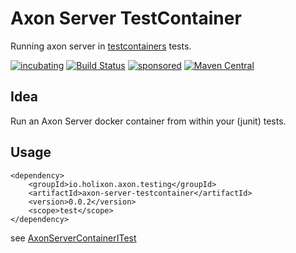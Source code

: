 # Axon Server TestContainer

Running axon server in [testcontainers](https://www.testcontainers.org/) tests.

[![incubating](https://img.shields.io/badge/lifecycle-INCUBATING-orange.svg)](https://github.com/holisticon#open-source-lifecycle)
[![Build Status](https://github.com/holixon/axon-server-testcontainer/workflows/Development%20branches/badge.svg)](https://github.com/holixon/axon-server-testcontainer/actions)
[![sponsored](https://img.shields.io/badge/sponsoredBy-Holisticon-RED.svg)](https://holisticon.de/)
[![Maven Central](https://maven-badges.herokuapp.com/maven-central/io.holixon.axon.testing/axon-server-testcontainer/badge.svg)](https://maven-badges.herokuapp.com/maven-central/io.holixon.axon.testing/axon-server-testcontainer)


## Idea

Run an Axon Server docker container from within your (junit) tests.

## Usage

```
<dependency>
    <groupId>io.holixon.axon.testing</groupId>
    <artifactId>axon-server-testcontainer</artifactId>
    <version>0.0.2</version>
    <scope>test</scope>
</dependency>
```

see [AxonServerContainerITest](https://github.com/holixon/axon-server-testcontainer/blob/58194a1ebe71fff1d953debcda4d7b1dc37e8271/src/test/kotlin/AxonServerContainerKotlinITest.kt)

